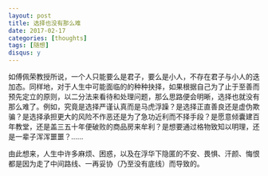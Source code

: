 ```yaml
---
layout: post
title: 选择也没有那么难
date: 2017-02-17
categories: [thoughts]
tags: [随想]
disqus: y
---
```


如傅佩荣教授所说，一个人只能要么是君子，要么是小人，不存在君子与小人的迭加态。同样地，对于人生中可能面临的的种种抉择，如果根据自己为了止于至善而预先定立的原则，以二分法来看待和处理问题，那么思路便会明晰，选择也就没有那么难了。例如，究竟是选择严谨认真而是马虎浮躁？是选择正直善良还是虚伪欺骗？是选择承担更大的风险不作恶还是为了急功近利而不择手段？是愿意倾囊建百年教堂，还是盖三五十年便破败的商品房来牟利？是想要通过格物致知以明理，还是一辈子浑浑噩噩？……

由此想来，人生中许多麻烦、困惑，以及在浮华下隐匿的不安、畏惧、汗颜、悔恨都是因为走了中间路线、一再妥协（乃至没有底线）而导致的。
